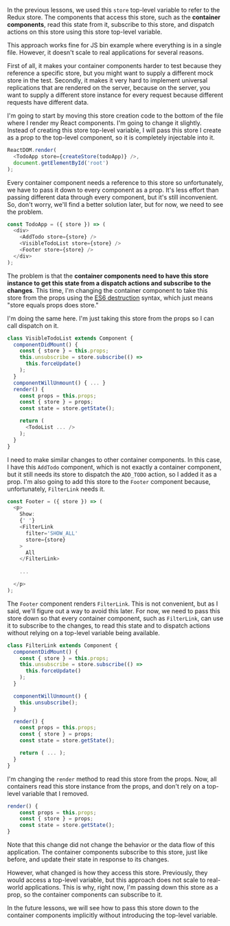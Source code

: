 In the previous lessons, we used this `store` top-level variable to refer to the Redux store. The components that access this store, such as the **container components**, read this state from it, subscribe to this store, and dispatch actions on this store using this store top-level variable.

This approach works fine for JS bin example where everything is in a single file. However, it doesn't scale to real applications for several reasons.

First of all, it makes your container components harder to test because they reference a specific store, but you might want to supply a different mock store in the test. Secondly, it makes it very hard to implement universal replications that are rendered on the server, because on the server, you want to supply a different store instance for every request because different requests have different data.

I'm going to start by moving this store creation code to the bottom of the file where I render my React components. I'm going to change it slightly. Instead of creating this store top-level variable, I will pass this store I create as a prop to the top-level component, so it is completely injectable into it.

``` javascript
ReactDOM.render(
  <TodoApp store={createStore(todoApp)} />,
  document.getElementById('root')
);
```
Every container component needs a reference to this store so unfortunately, we have to pass it down to every component as a prop. It's less effort than passing different data through every component, but it's still inconvenient. So, don't worry, we'll find a better solution later, but for now, we need to see the problem.

``` javascript
const TodoApp = ({ store }) => (
  <div>
    <AddTodo store={store} />
    <VisibleTodoList store={store} />
    <Footer store={store} />
  </div>
);
```
The problem is that the **container components need to have this store instance to get this state from a dispatch actions and subscribe to the changes**. This time, I'm changing the container component to take this store from the props using the [ES6 destruction](https://egghead.io/lessons/ecmascript-6-destructuring-assignment) syntax, which just means "store equals props does store."

I'm doing the same here. I'm just taking this store from the props so I can call dispatch on it.

``` javascript
class VisibleTodoList extends Component {
  componentDidMount() {
    const { store } = this.props;
    this.unsubscribe = store.subscribe(() =>
      this.forceUpdate()
    );
  }
  componentWillUnmount() { ... }
  render() {
    const props = this.props;
    const { store } = props;
    const state = store.getState();

    return (
      <TodoList ... />
    );
  }
}
```
I need to make similar changes to other container components. In this case, I have this `AddTodo` component, which is not exactly a container component, but it still needs its store to dispatch the `ADD_TODO` action, so I added it as a prop. I'm also going to add this store to the `Footer` component because, unfortunately, `FilterLink` needs it.

``` javascript
const Footer = ({ store }) => (
  <p>
    Show:
    {' '}
    <FilterLink
      filter='SHOW_ALL'
      store={store}
    >
      All
    </FilterLink>
    
    ... 

  </p>
);
```
The `Footer` component renders `FilterLink`. This is not convenient, but as I said, we'll figure out a way to avoid this later. For now, we need to pass this store down so that every container component, such as `FilterLink`, can use it to subscribe to the changes, to read this state and to dispatch actions without relying on a top-level variable being available.

``` javascript
class FilterLink extends Component {
  componentDidMount() {
    const { store } = this.props;
    this.unsubscribe = store.subscribe(() =>
      this.forceUpdate()
    );
  }

  componentWillUnmount() {
    this.unsubscribe();
  }

  render() {
    const props = this.props;
    const { store } = props;
    const state = store.getState();

    return ( ... );
  }
}
```
I'm changing the `render` method to read this store from the props. Now, all containers read this store instance from the props, and don't rely on a top-level variable that I removed.

```javascript
render() {
    const props = this.props;
    const { store } = props;
    const state = store.getState();
}
```
Note that this change did not change the behavior or the data flow of this application. The container components subscribe to this store, just like before, and update their state in response to its changes.

However, what changed is how they access this store. Previously, they would access a top-level variable, but this approach does not scale to real-world applications. This is why, right now, I'm passing down this store as a prop, so the container components can subscribe to it.

In the future lessons, we will see how to pass this store down to the container components implicitly without introducing the top-level variable.